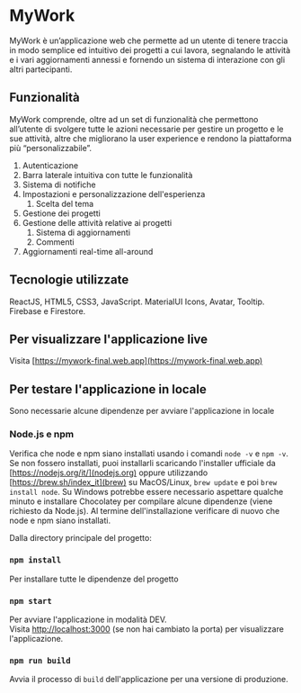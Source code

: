 # MyWork

MyWork è un’applicazione web che permette ad un utente di tenere traccia in modo semplice ed
intuitivo dei progetti a cui lavora, segnalando le attività e i vari aggiornamenti annessi e fornendo
un sistema di interazione con gli altri partecipanti.

## Funzionalità

MyWork comprende, oltre ad un set di funzionalità che permettono all’utente di svolgere tutte le
azioni necessarie per gestire un progetto e le sue attività, altre che migliorano la user experience
e rendono la piattaforma più “personalizzabile”.

1. Autenticazione
2. Barra laterale intuitiva con tutte le funzionalità
3. Sistema di notifiche
4. Impostazioni e personalizzazione dell'esperienza
   1. Scelta del tema
5. Gestione dei progetti
6. Gestione delle attività relative ai progetti
   1. Sistema di aggiornamenti
   2. Commenti
7. Aggiornamenti real-time all-around

## Tecnologie utilizzate

ReactJS, HTML5, CSS3, JavaScript.
MaterialUI Icons, Avatar, Tooltip.
Firebase e Firestore.

## Per visualizzare l'applicazione live

Visita [https://mywork-final.web.app](https://mywork-final.web.app)

## Per testare l'applicazione in locale

Sono necessarie alcune dipendenze per avviare l'applicazione in locale

### Node.js e npm

Verifica che node e npm siano installati usando i comandi `node -v` e `npm -v`. <br />
Se non fossero installati, puoi installarli scaricando l'installer ufficiale da [https://nodejs.org/it/](nodejs.org) oppure utilizzando [https://brew.sh/index_it](brew) su MacOS/Linux, `brew update` e poi `brew install node`.
Su Windows potrebbe essere necessario aspettare qualche minuto e installare Chocolatey per compilare alcune dipendenze (viene richiesto da Node.js).
Al termine dell'installazione verificare di nuovo che node e npm siano installati.

Dalla directory principale del progetto:

### `npm install`

Per installare tutte le dipendenze del progetto

### `npm start`

Per avviare l'applicazione in modalità DEV. <br />
Visita [http://localhost:3000](http://localhost:3000) (se non hai cambiato la porta) per visualizzare l'applicazione.

### `npm run build`

Avvia il processo di `build` dell'applicazione per una versione di produzione.
